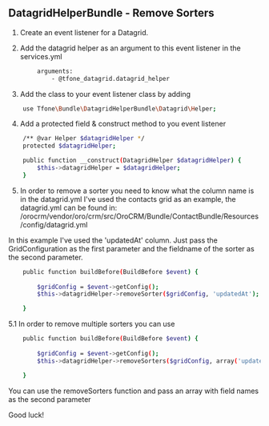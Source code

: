 ## DatagridHelperBundle - Remove Sorters

1. Create an event listener for a Datagrid. 

2. Add the datagrid helper as an argument to this event listener in the services.yml

```bash
        arguments: 
            - @tfone_datagrid.datagrid_helper
```

3. Add the class to your event listener class by adding

```bash
    use Tfone\Bundle\DatagridHelperBundle\Datagrid\Helper;
```

4. Add a protected field & construct method to you event listener

```bash
    /** @var Helper $datagridHelper */
    protected $datagridHelper;

    public function __construct(DatagridHelper $datagridHelper) {
        $this->datagridHelper = $datagridHelper;
    }
```

5. In order to remove a sorter you need to know what the column name is in the datagrid.yml
I've used the contacts grid as an example, the datagrid.yml can be found in:
/orocrm/vendor/oro/crm/src/OroCRM/Bundle/ContactBundle/Resources/config/datagrid.yml

In this example I've used the 'updatedAt' column. Just pass the GridConfiguration as the first parameter and the 
fieldname of the sorter as the second parameter.

```bash
    public function buildBefore(BuildBefore $event) {
    
        $gridConfig = $event->getConfig();
        $this->datagridHelper->removeSorter($gridConfig, 'updatedAt');

    }
```

5.1 In order to remove multiple sorters you can use

```bash
    public function buildBefore(BuildBefore $event) {
    
        $gridConfig = $event->getConfig();
        $this->datagridHelper->removeSorters($gridConfig, array('updatedAt', 'primaryPhone'));

    }
```

You can use the removeSorters function and pass an array with field names as the second parameter

Good luck!